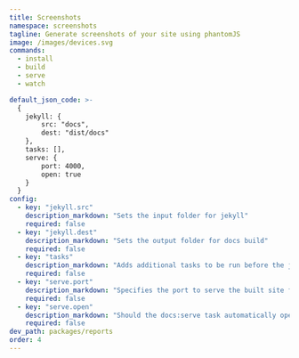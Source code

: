 ```yaml
---
title: Screenshots
namespace: screenshots
tagline: Generate screenshots of your site using phantomJS
image: /images/devices.svg
commands:
  - install
  - build
  - serve
  - watch

default_json_code: >-
  {
  	jekyll: {
  		src: "docs",
  		dest: "dist/docs"
  	},
  	tasks: [],
  	serve: {
  		port: 4000,
  		open: true
  	}
  }
config:
  - key: "jekyll.src"
    description_markdown: "Sets the input folder for jekyll"
    required: false
  - key: "jekyll.dest"
    description_markdown: "Sets the output folder for docs build"
    required: false
  - key: "tasks"
    description_markdown: "Adds additional tasks to be run before the jekyll build. This is useful for reducing build time in jekyll."
    required: false
  - key: "serve.port"
    description_markdown: "Specifies the port to serve the built site from."
    required: false
  - key: "serve.open"
    description_markdown: "Should the docs:serve task automatically open a tab in a browser"
    required: false
dev_path: packages/reports
order: 4
---
```

